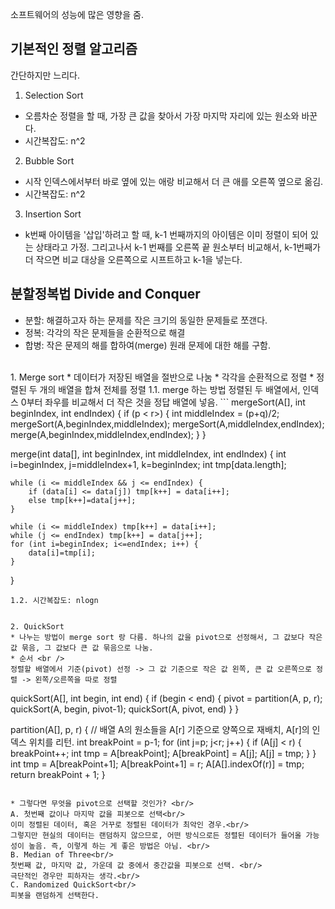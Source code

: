 
소프트웨어의 성능에 많은 영향을 줌.

## 기본적인 정렬 알고리즘
간단하지만 느리다.
<br />
1. Selection Sort
- 오름차순 정렬을 할 때, 가장 큰 값을 찾아서 가장 마지막 자리에 있는 원소와 바꾼다.
- 시간복잡도: n^2

2. Bubble Sort
- 시작 인덱스에서부터 바로 옆에 있는 애랑 비교해서 더 큰 애를 오른쪽 옆으로 옮김.
- 시간복잡도: n^2


3. Insertion Sort
- k번째 아이템을 '삽입'하려고 할 때, k-1 번째까지의 아이템은 이미 정렬이 되어 있는 상태라고 가정. 그리고나서 k-1 번째를 오른쪽 끝 원소부터 비교해서, k-1번째가 더 작으면 비교 대상을 오른쪽으로 시프트하고 k-1을 넣는다. 


## 분할정복법 Divide and Conquer
* 분할: 해결하고자 하는 문제를 작은 크기의 동일한 문제들로 쪼갠다.
* 정복: 각각의 작은 문제들을 순환적으로 해결
* 합병: 작은 문제의 해를 합하여(merge) 원래 문제에 대한 해를 구함.
<br />
1. Merge sort
* 데이터가 저장된 배열을 절반으로 나눔
* 각각을 순환적으로 정렬
* 정렬된 두 개의 배열을 합쳐 전체를 정렬
1.1. merge 하는 방법
정렬된 두 배열에서, 인덱스 0부터 좌우를 비교해서 더 작은 것을 정답 배열에 넣음.
```
mergeSort(A[], int beginIndex, int endIndex) {
    if (p < r>) {
        int middleIndex = (p+q)/2;
        mergeSort(A,beginIndex,middleIndex);
        mergeSort(A,middleIndex,endIndex);
        merge(A,beginIndex,middleIndex,endIndex);
    }
}

merge(int data[], int beginIndex, int middleIndex, int endIndex) {
    int i=beginIndex, j=middleIndex+1, k=beginIndex;
    int tmp[data.length];

    while (i <= middleIndex && j <= endIndex) {
        if (data[i] <= data[j]) tmp[k++] = data[i++];
        else tmp[k++]=data[j++];
    }

    while (i <= middleIndex) tmp[k++] = data[i++];
    while (j <= endIndex) tmp[k++] = data[j++];
    for (int i=beginIndex; i<=endIndex; i++) {
        data[i]=tmp[i];
    }

}
```
1.2. 시간복잡도: nlogn


2. QuickSort
* 나누는 방법이 merge sort 랑 다름. 하나의 값을 pivot으로 선정해서, 그 값보다 작은 값 묶음, 그 값보다 큰 값 묶음으로 나눔.
* 순서 <br />
정렬할 배열에서 기준(pivot) 선정 -> 그 값 기준으로 작은 값 왼쪽, 큰 값 오른쪽으로 정렬 -> 왼쪽/오른쪽을 따로 정렬

```
quickSort(A[], int begin, int end) {
    if (begin < end) {
        pivot = partition(A, p, r);
        quickSort(A, begin, pivot-1);
        quickSort(A, pivot, end)
    }
}

partition(A[], p, r) {
    // 배열 A의 원소들을 A[r] 기준으로 양쪽으로 재배치, A[r]의 인덱스 위치를 리턴.
    int breakPoint = p-1;
    for (int j=p; j<r; j++) {
        if (A[j] < r) {
            breakPoint++;
            int tmp = A[breakPoint];
            A[breakPoint] = A[j];
            A[j] = tmp;
        } 
    }
    int tmp = A[breakPoint+1];
    A[breakPoint+1] = r;
    A[A[].indexOf(r)] = tmp;
    return breakPoint + 1;
}
```

* 그렇다면 무엇을 pivot으로 선택할 것인가? <br/>
A. 첫번째 값이나 마지막 값을 피봇으로 선택<br/>
이미 정렬된 데이터, 혹은 거꾸로 정렬된 데이터가 최악인 경우.<br/>
그렇지만 현실의 데이터는 랜덤하지 않으므로, 어떤 방식으로든 정렬된 데이터가 들어올 가능성이 높음. 즉, 이렇게 하는 게 좋은 방법은 아님. <br/>
B. Median of Three<br/>
첫번째 값, 마지막 값, 가운데 값 중에서 중간값을 피봇으로 선택. <br/>
극단적인 경우만 피하자는 생각.<br/>
C. Randomized QuickSort<br/>
피봇을 랜덤하게 선택한다.